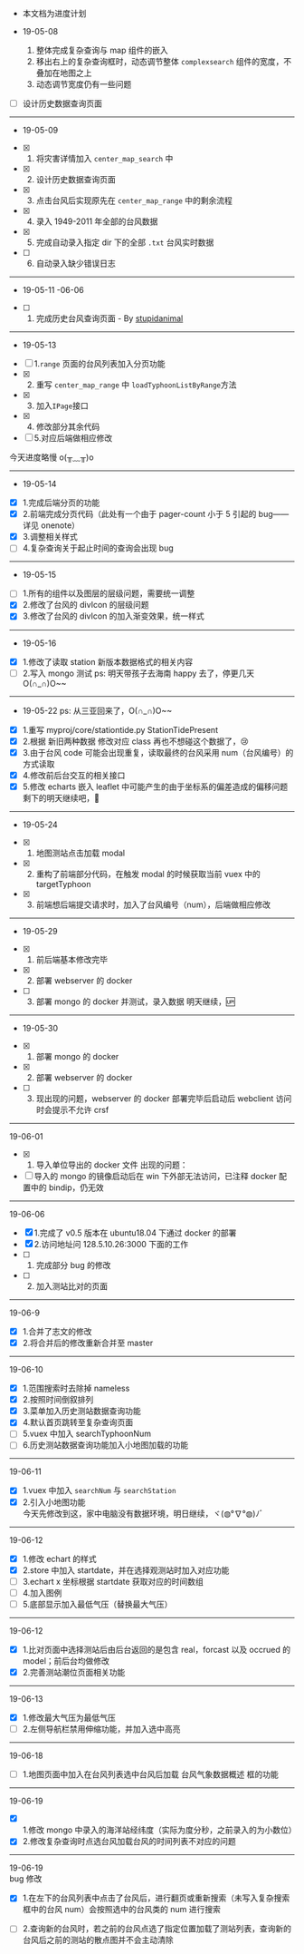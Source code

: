 - 本文档为进度计划

- 19-05-08

  1. 整体完成复杂查询与 map 组件的嵌入
  2. 移出右上的复杂查询框时，动态调节整体 `complexsearch` 组件的宽度，不叠加在地图之上
  3. 动态调节宽度仍有一些问题

- [ ] 设计历史数据查询页面

---

- 19-05-09

- [x] 1. 将灾害详情加入 `center_map_search` 中
- [x] 2. 设计历史数据查询页面
- [x] 3. 点击台风后实现原先在 `center_map_range` 中的剩余流程
- [x] 4. 录入 1949-2011 年全部的台风数据
- [x] 5. 完成自动录入指定 dir 下的全部 `.txt` 台风实时数据
- [ ] 6. 自动录入缺少错误日志

---

- 19-05-11 -06-06

- [ ] 1. 完成历史台风查询页面 - By [stupidanimal](https://github.com/stupidanimal)

---

- 19-05-13
- [ ] 1.`range` 页面的台风列表加入分页功能
- [x] 2. 重写 `center_map_range` 中 `loadTyphoonListByRange`方法
- [x] 3. 加入`IPage`接口
- [x] 4. 修改部分其余代码
- [ ] 5.对应后端做相应修改

今天进度略慢 o(╥﹏╥)o

---

- 19-05-14
- [x] 1.完成后端分页的功能
- [x] 2.前端完成分页代码（此处有一个由于 pager-count 小于 5 引起的 bug——详见 onenote）
- [x] 3.调整相关样式
- [ ] 4.复杂查询关于起止时间的查询会出现 bug

---

- 19-05-15
- [ ] 1.所有的组件以及图层的层级问题，需要统一调整
- [x] 2.修改了台风的 divIcon 的层级问题
- [x] 3.修改了台风的 divIcon 的加入渐变效果，统一样式

---

- 19-05-16
- [x] 1.修改了读取 station 新版本数据格式的相关内容
- [ ] 2.写入 mongo 测试
      ps:
      明天带孩子去海南 happy 去了，停更几天 O(∩_∩)O~~

---

- 19-05-22
  ps:
  从三亚回来了，O(∩_∩)O~~
- [x] 1.重写 myproj/core/stationtide.py StationTidePresent
- [x] 2.根据 新旧两种数据 修改对应 class
      再也不想碰这个数据了，😢
- [x] 3.由于台风 code 可能会出现重复，读取最终的台风采用 num（台风编号）的方式读取
- [x] 4.修改前后台交互的相关接口
- [x] 5.修改 echarts 嵌入 leaflet 中可能产生的由于坐标系的偏差造成的偏移问题
      剩下的明天继续吧，💪

---

- 19-05-24
- [x] 1. 地图测站点击加载 modal
- [x] 2. 重构了前端部分代码，在触发 modal 的时候获取当前 vuex 中的 targetTyphoon
- [x] 3. 前端想后端提交请求时，加入了台风编号（num），后端做相应修改

---

- 19-05-29
- [x] 1. 前后端基本修改完毕
- [x] 2. 部署 webserver 的 docker
- [ ] 3. 部署 mongo 的 docker 并测试，录入数据
     明天继续，🆙

---

- 19-05-30
- [x] 1. 部署 mongo 的 docker
- [x] 2. 部署 webserver 的 docker
- [ ] 3. 现出现的问题，webserver 的 docker 部署完毕后启动后 webclient 访问时会提示不允许 crsf

---

19-06-01

- [x] 1. 导入单位导出的 docker 文件
     出现的问题：
- [ ] 导入的 mongo 的镜像启动后在 win 下外部无法访问，已注释 docker 配置中的 bindip，仍无效

---

19-06-06

- [x] 1.完成了 v0.5 版本在 ubuntu18.04 下通过 docker 的部署
- [x] 2.访问地址问 128.5.10.26:3000
      下面的工作
- [ ] 1. 完成部分 bug 的修改
- [ ] 2. 加入测站比对的页面

---

19-06-9

- [x] 1.合并了志文的修改
- [x] 2.将合并后的修改重新合并至 master

---

19-06-10

- [x] 1.范围搜索时去除掉 nameless
- [x] 2.按照时间倒叙排列
- [x] 3.菜单加入历史测站数据查询功能
- [x] 4.默认首页跳转至复杂查询页面
- [ ] 5.vuex 中加入 searchTyphoonNum
- [ ] 6.历史测站数据查询功能加入小地图加载的功能

---

19-06-11

- [x] 1.vuex 中加入 `searchNum` 与 `searchStation`
- [x] 2.引入小地图功能  
       今天先修改到这，家中电脑没有数据环境，明日继续，ヾ(◍°∇°◍)ﾉﾞ

---

19-06-12

- [x] 1.修改 echart 的样式
- [x] 2.store 中加入 startdate，并在选择观测站时加入对应功能
- [ ] 3.echart x 坐标根据 startdate 获取对应的时间数组
- [ ] 4.加入图例
- [ ] 5.底部显示加入最低气压（替换最大气压）

---

19-06-12

- [x] 1.比对页面中选择测站后由后台返回的是包含 real，forcast 以及 occrued 的 model；前后台均做修改
- [x] 2.完善测站潮位页面相关功能

---

19-06-13

- [x] 1.修改最大气压为最低气压
- [ ] 2.左侧导航栏禁用伸缩功能，并加入选中高亮

---

19-06-18

- [ ] 1.地图页面中加入在台风列表选中台风后加载 台风气象数据概述 框的功能

---

19-06-19

- [x] 1.修改 mongo 中录入的海洋站经纬度（实际为度分秒，之前录入的为小数位）
- [x] 2.修改复杂查询时点选台风加载台风的时间列表不对应的问题

---

19-06-19  
bug 修改

- [x] 1.在左下的台风列表中点击了台风后，进行翻页或重新搜索（未写入复杂搜索框中的台风 num）会按照选中的台风类的 num 进行搜索

- [ ] 2.查询新的台风时，若之前的台风点选了指定位置加载了测站列表，查询新的台风后之前的测站的散点图并不会主动清除
